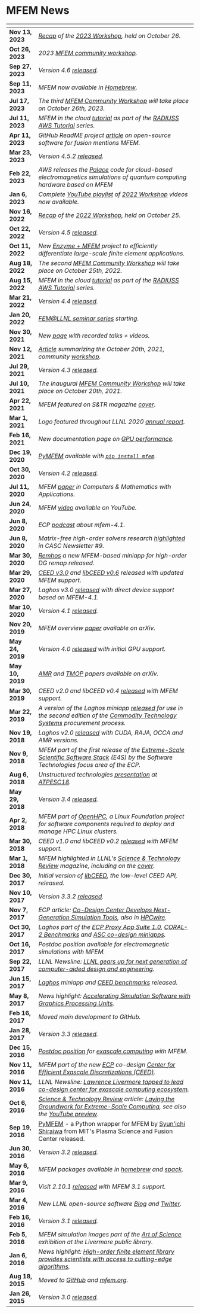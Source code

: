 # MFEM News

<img width=130px, style="margin:-10px"> | |
------------ | -----------------------------------------------------------------
**Nov 13, 2023** | *[Recap](https://computing.llnl.gov/about/newsroom/mfem-workshop-2023) of the [2023 Workshop](workshop.md), held on October 26.*
**Oct 26, 2023** | *2023 [MFEM community workshop](workshop.md).*
**Sep 27, 2023** | *Version 4.6 [released](https://github.com/mfem/mfem/blob/v4.6/CHANGELOG).*
**Sep 11, 2023** | *MFEM now available in [Homebrew](https://formulae.brew.sh/formula/mfem).*
**Jul 17, 2023** | *The third [MFEM Community Workshop](workshop.md) will take place on October 26th, 2023.*
**Jul 11, 2023** | *MFEM in the cloud [tutorial](tutorial/index.md) as part of the [RADIUSS AWS Tutorial](https://software.llnl.gov/radiuss/event/2023/07/11/radiuss-on-aws/) series.*
**Apr 11, 2023** | *GitHub ReadME project [article](https://github.com/readme/featured/nuclear-fusion-open-source) on open-source software for fusion mentions MFEM.*
**Mar 23, 2023** | *Version 4.5.2 [released](https://github.com/mfem/mfem/blob/v4.5.2/CHANGELOG).*
**Feb 22, 2023** | *AWS releases the [Palace](https://aws.amazon.com/blogs/quantum-computing/aws-releases-open-source-software-palace-for-cloud-based-electromagnetics-simulations-of-quantum-computing-hardware/) code for cloud-based electromagnetics simulations of quantum computing hardware based on MFEM*
**Jan 6, 2023** | *Complete [YouTube playlist](https://www.youtube.com/playlist?list=PLy9rIbGDXrG2Cexj3ZH8psiMPKh87O0ff) of [2022 Workshop](workshop22.md) videos now available.*
**Nov 16, 2022** | *[Recap](https://computing.llnl.gov/about/newsroom/mfem-workshop-2022) of the [2022 Workshop](workshop22.md), held on October 25.*
**Oct 22, 2022** | *Version 4.5 [released](https://github.com/mfem/mfem/blob/v4.5/CHANGELOG).*
**Oct 11, 2022** | *New [Enzyme + MFEM](https://www.hpcwire.com/off-the-wire/doe-funds-llnl-project-to-improve-differentiation-of-extreme-scale-science-applications/) project to efficiently differentiate large-scale finite element applications.*
**Aug 18, 2022** | *The second [MFEM Community Workshop](workshop22.md) will take place on October 25th, 2022.*
**Aug 15, 2022** | *MFEM in the cloud [tutorial](tutorial/index.md) as part of the [RADIUSS AWS Tutorial](https://software.llnl.gov/radiuss/event/2022/07/07/radiuss-on-aws/) series.*
**Mar 21, 2022** | *Version 4.4 [released](https://github.com/mfem/mfem/blob/v4.4/CHANGELOG).*
**Jan 20, 2022** | *[FEM@LLNL seminar series](seminar.md) starting.*
**Nov 30, 2021** | *New [page](videos.md) with recorded talks + videos.*
**Nov 12, 2021** | *[Article](https://computing.llnl.gov/about/newsroom/mfem-team-hosts-first-community-workshop) summarizing the October 20th, 2021, community [workshop](workshop21.md).*
**Jul 29, 2021** | *Version 4.3 [released](https://github.com/mfem/mfem/blob/v4.3/CHANGELOG).*
**Jul 10, 2021** | *The inaugural [MFEM Community Workshop](workshop21.md) will take place on October 20th, 2021.*
**Apr 22, 2021** | *MFEM featured on *S&TR* magazine [cover](https://str.llnl.gov/2021-02).*
**Mar 1, 2021**  | *Logo featured throughout LLNL 2020 [annual report](https://annual.llnl.gov/sites/annual/files/2021-11/fy2020annual.pdf).*
**Feb 16, 2021** | *New documentation page on [GPU performance](gpu-support.md).*
**Dec 19, 2020** | *[PyMFEM](https://github.com/mfem/PyMFEM) available with [`pip install mfem`](https://pypi.org/project/mfem).*
**Oct 30, 2020** | *Version 4.2 [released](https://github.com/mfem/mfem/blob/v4.2/CHANGELOG).*
**Jul 11, 2020** | *MFEM [paper](https://doi.org/10.1016/j.camwa.2020.06.009) in Computers & Mathematics with Applications.*
**Jun 24, 2020** | *MFEM [video](https://www.youtube.com/watch?v=Rpccj3NopSE) available on YouTube.*
**Jun 8, 2020** | *ECP [podcast](https://www.exascaleproject.org/major-update-of-the-mfem-finite-element-library-broadens-gpu-support/) about mfem-4.1.*
**Jun 8, 2020** | *Matrix-free high-order solvers research [highlighted](https://computing.llnl.gov/casc/newsletter/vol-9) in CASC Newsletter #9.*
**Mar 30, 2020** | *[Remhos](https://github.com/ceed/remhos) a new MFEM-based miniapp for high-order DG remap released.*
**Mar 29, 2020** | *[CEED v3.0](https://ceed.exascaleproject.org/ceed-3.0/) and [libCEED v0.6](https://github.com/CEED/libCEED/releases/tag/v0.6) released with updated MFEM support.*
**Mar 27, 2020** | *Laghos v3.0 [released](https://github.com/CEED/Laghos/releases/tag/v3.0) with direct device support based on MFEM-4.1.*
**Mar 10, 2020** | *Version 4.1 [released](https://github.com/mfem/mfem/blob/v4.1/CHANGELOG).*
**Nov 20, 2019** | *MFEM overview [paper](https://arxiv.org/abs/1911.09220) available on arXiv.*
**May 24, 2019** | *Version 4.0 [released](https://github.com/mfem/mfem/blob/v4.0/CHANGELOG) with initial GPU support.*
**May 10, 2019** | *[AMR](https://arxiv.org/abs/1905.04033) and [TMOP](https://arxiv.org/abs/1807.09807) papers available on arXiv.*
**Mar 30, 2019** | *CEED v2.0 and libCEED v0.4 [released](https://ceed.exascaleproject.org/news/#software-release-ceed-v20) with MFEM support.*
**Mar 22, 2019** | *A version of the Laghos miniapp [released](https://github.com/CEED/Laghos/releases/tag/cts2) for use in the second edition of the [Commodity Technology Systems](https://asc.llnl.gov/computers/commodity) procurement process.*
**Nov 19, 2018** | *Laghos v2.0 [released](https://github.com/CEED/Laghos/releases/tag/v2.0) with CUDA, RAJA, OCCA and AMR versions.*
**Nov 9, 2018**  | *MFEM part of the first release of the [Extreme-Scale Scientific Software Stack](https://e4s-project.github.io/) (E4S) by the Software Technologies focus area of the ECP.*
**Aug 6, 2018**  | *Unstructured technologies [presentation](https://www.youtube.com/watch?v=Zh6pFjkmr0g) at [ATPESC18](https://extremecomputingtraining.anl.gov/).*
**May 29, 2018** | *Version 3.4 [released](https://github.com/mfem/mfem/blob/v3.4/CHANGELOG).*
**Apr 2, 2018**  | *MFEM part of [OpenHPC](https://openhpc.community/), a Linux Foundation project for software components required to deploy and manage HPC Linux clusters.*
**Mar 30, 2018** | *CEED v1.0 and libCEED v0.2 [released](https://ceed.exascaleproject.org/news/#software-release-ceed-10) with MFEM support.*
**Mar 1, 2018**  | *MFEM highlighted in LLNL's [Science & Technology Review](https://str.llnl.gov/2018-01/lee) magazine, including on the [cover](https://str.llnl.gov/content/pages/2018-01/pdf/01.18.pdf).*
**Dec 30, 2017** | *Initial version of [libCEED](https://github.com/CEED/libCEED), the low-level CEED API, released.*
**Nov 10, 2017** | *Version 3.3.2 [released](https://github.com/mfem/mfem/blob/v3.3.2/CHANGELOG).*
**Nov 7, 2017**  | *ECP article: [Co-Design Center Develops Next-Generation Simulation Tools](https://www.exascaleproject.org/co-design-center-develops-next-generation-simulation-libraries-and-mini-apps/), also in [HPCwire](https://www.hpcwire.com/2017/11/08/co-design-center-develops-next-generation-simulation-tools/).*
**Oct 30, 2017** | *Laghos part of the [ECP Proxy App Suite 1.0](https://proxyapps.exascaleproject.org/), [CORAL-2 Benchmarks](https://asc.llnl.gov/coral-2-benchmarks/) and [ASC co-design miniapps](https://computing.llnl.gov/projects/co-design/laghos).*
**Oct 16, 2017** | *Postdoc position available for electromagnetic simulations with MFEM.*
**Sep 22, 2017** | *LLNL Newsline: [LLNL gears up for next generation of computer-aided design and engineering](https://www.llnl.gov/news/llnl-gears-next-generation-computer-aided-design-and-engineering).*
**Jun 15, 2017** | *[Laghos](https://github.com/ceed/Laghos) miniapp and [CEED benchmarks](https://ceed.exascaleproject.org/bps/) released.*
**May 8, 2017**  | *News highlight: [Accelerating Simulation Software with Graphics Processing Units](https://computing.llnl.gov/sites/default/files/Computation%20Annual%20Report2016_MFEM.pdf).*
**Feb 16, 2017** | *Moved main development to GitHub.*
**Jan 28, 2017** | *Version 3.3 [released](https://github.com/mfem/mfem/blob/v3.3/CHANGELOG).*
**Dec 15, 2016** | *[Postdoc position](https://careers-ext.llnl.gov/jobs/6264056-post-dr-research-staff-1) for [exascale computing](https://www.exascaleproject.org/ecp_co-design_centers) with MFEM.*
**Nov 11, 2016** | *MFEM part of the new [ECP](https://exascaleproject.org) co-design [Center for Efficient Exascale Discretizations (CEED)](https://ceed.exascaleproject.org).*
**Nov 11, 2016** | *LLNL Newsline: [Lawrence Livermore tapped to lead co-design center for exascale computing ecosystem](https://www.llnl.gov/news/lawrence-livermore-tapped-lead-%E2%80%98co-design%E2%80%99-center-exascale-computing-ecosystem).*
**Oct 6, 2016** | *[Science & Technology Review](https://str.llnl.gov/september-2016) article: [Laying the Groundwork for Extreme-Scale Computing](https://str.llnl.gov/content/pages/september-2016/pdf/09.16.1.pdf), see also the [YouTube preview](https://www.youtube.com/watch?v=ePWyiDf_XTg).*
**Sep 19, 2016** |[PyMFEM](https://github.com/MFEM/PyMFEM) - a Python wrapper for MFEM by [Syun'ichi Shiraiwa](https://github.com/sshiraiwa) from MIT's Plasma Science and Fusion Center released.
**Jun 30, 2016** | *Version 3.2 [released](https://github.com/mfem/mfem/blob/v3.2/CHANGELOG).*
**May 6, 2016** | *MFEM packages available in [homebrew](https://github.com/Homebrew) and [spack](https://github.com/LLNL/spack).*
**Mar 9, 2016** | *VisIt 2.10.1 [released](https://software.llnl.gov/news/2016/03/09/visit-2.10.1/) with MFEM 3.1 support.*
**Mar 4, 2016** | *New LLNL open-source software [Blog](https://software.llnl.gov/news) and [Twitter](https://twitter.com/LLNL_OpenSource).*
**Feb 16, 2016** | *Version 3.1 [released](https://github.com/mfem/mfem/blob/v3.1/CHANGELOG).*
**Feb 5, 2016** | *MFEM simulation images part of the [Art of Science](https://www.llnl.gov/news/media-advisory-laboratory-showcases-art-science-livermore-library) exhibition at the Livermore public library.*
**Jan 6, 2016** | *News highlight: [High-order finite element library provides scientists with access to cutting-edge algorithms](https://computing.llnl.gov/sites/default/files/High-Order%20Finite%20Element%20Library%20Provides%20Scientists%20with%20Access%20to%20Cutting-Edge%20Algorithms.pdf).*
**Aug 18, 2015** | *Moved to [GitHub](https://github.com/mfem/mfem) and [mfem.org](https://mfem.org).*
**Jan 26, 2015** | *Version 3.0 [released](https://github.com/mfem/mfem/blob/v3.0/CHANGELOG).*
